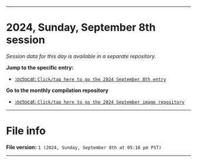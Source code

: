 
***

# 2024, Sunday, September 8th session

_Session data for this day is available in a separate repository._

**Jump to the specific entry:**

- [:octocat: `Click/tap here to go the 2024 September 8th entry`](https://github.com/seanpm2001/SeansLifeArchive_Images_ModernSmurfsVillage_Y2024_V9/tree/SeansLifeArchive_ModernSmurfsVillage_Y2024_V9_Main-dev/2024/09_September/08/)

**Go to the monthly compilation repository**

- [:octocat: `Click/tap here to go the 2024 September image repository`](https://github.com/seanpm2001/SeansLifeArchive_Images_ModernSmurfsVillage_Y2024_V9/)

***

# File info

**File version:** `1 (2024, Sunday, September 8th at 05:16 pm PST)`

***
